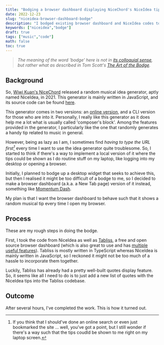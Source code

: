 ```yaml
---
title: "Bodging a browser dashboard displaying NiceChord's NiceIdea tips"
date: 2022-12-23
slug: "niceidea-browser-dashboard-bodge"
description: "I bodged existing browser dashboard and NiceIdea codes together to make the dashboard show musical tips in NiceIdea."
keywords: ["niceidea","bodge"]
draft: true
tags: ["music","code"]
math: false
toc: true
---
```


> *The meaning of the word 'bodge' here is not in [its colloquial sense](https://dictionary.cambridge.org/dictionary/english/botch), but rather what as described in Tom Scott's [*The Art of the Bodge*](https://www.youtube.com/watch?v=lIFE7h3m40U).*

## Background

So, [Wiwi Kuan's NiceChord](https://nicechord.com/about) released a random musical idea generator, aptly named NiceIdea, in 2021. This generator is mainly written in JavaScript, and its source code can be found [here](https://github.com/wiwikuan/NiceIdea).

This generator comes in two versions: an [online version](https://nicechord.com/NiceIdea), and a CLI version for those who are into it. Personally, I really like this generator as it does help me a lot what is usually called 'composer's block'. Among the features provided in the generator, I particularly like the one that randomly generates a handy tip related to music in general.

However, being as lazy as I am, I sometimes find <cite>having to type the URL first[^1]</cite> every time I want to use the idea generator quite troublesome. So, I started to think if there's a way to implement a local version of it where the tips could be shown as I do routine stuff on my laptop, like logging into my desktop or opening a browser.

Initially, I planned to bodge up a desktop widget that seeks to achieve this, but then I realised it might be too difficult of a bodge to me, so I decided to make a browser dashboard (a.k.a. a New Tab page) version of it instead, something like [Momentum Dash](https://momentumdash.com/).

My plan is that I want the browser dashboard to behave such that it shows a random musical tip every time I open my browser.

## Process

These are my rough steps in doing the bodge.

First, I took the code from NiceIdea as well as [Tabliss](https://github.com/joelshepherd/tabliss), a free and open source browser dashboard (which is also great to use and has [multiple useful features](https://web.tabliss.io/)). Tabliss is mostly written in TypeScript whereas NiceIdea is mainly written in JavaScript, so I reckoned it might not be too much of a hassle to incorporate them together.

Luckily, Tabliss has already had a pretty well-built quotes display feature. So, it seems like all I need to do is to just add a new list of quotes with the NiceIdea tips into the Tabliss codebase.


[^1]: If you think that I should've done an online search or even just bookmarked the site ... well, you've got a point, but I still wonder if there's a way such that the tips coudld be shown to me right on my laptop screen.

## Outcome

After several hours, I've completed the work. This is how it turned out.
